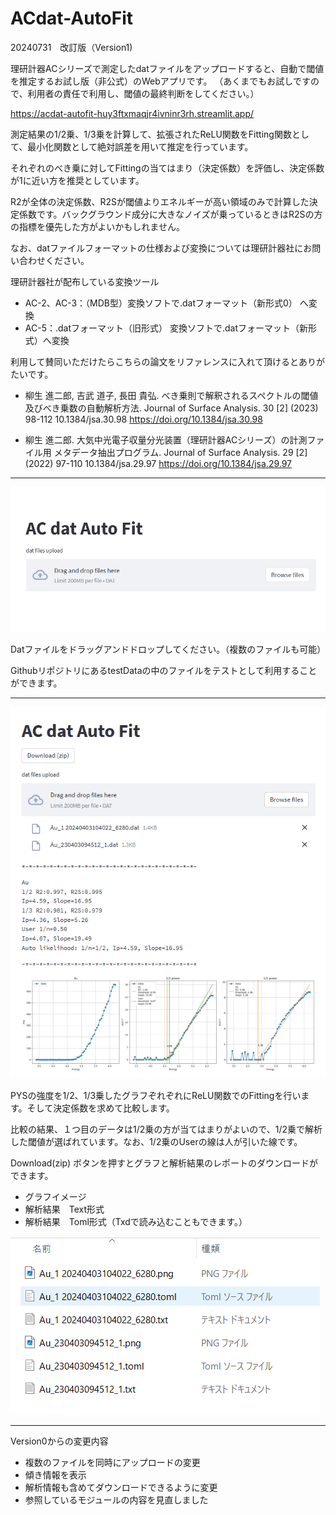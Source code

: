 # ACdat-AutoFit

20240731　改訂版（Version1)

理研計器ACシリーズで測定したdatファイルをアップロードすると、自動で閾値を推定するお試し版（非公式）のWebアプリです。
（あくまでもお試しですので、利用者の責任で利用し、閾値の最終判断をしてください。）

https://acdat-autofit-huy3ftxmaqjr4ivninr3rh.streamlit.app/

測定結果の1/2乗、1/3乗を計算して、拡張されたReLU関数をFitting関数として、最小化関数として絶対誤差を用いて推定を行っています。

それぞれのべき乗に対してFittingの当てはまり（決定係数）を評価し、決定係数が1に近い方を推奨としています。

R2が全体の決定係数、R2Sが閾値よりエネルギーが高い領域のみで計算した決定係数です。バックグラウンド成分に大きなノイズが乗っているときはR2Sの方の指標を優先した方がよいかもしれません。

なお、datファイルフォーマットの仕様および変換については理研計器社にお問い合わせください。

理研計器社が配布している変換ツール

- AC-2、AC-3：（MDB型）変換ソフトで.datフォーマット（新形式0） へ変換
- AC-5：.datフォーマット（旧形式） 変換ソフトで.datフォーマット（新形式）へ変換


利用して賛同いただけたらこちらの論文をリファレンスに入れて頂けるとありがたいです。

- 柳生 進二郎, 吉武 道子, 長田 貴弘. べき乗則で解釈されるスペクトルの閾値及びべき乗数の自動解析方法. 
Journal of Surface Analysis. 30 [2] (2023) 98-112 10.1384/jsa.30.98 
https://doi.org/10.1384/jsa.30.98

- 柳生 進二郎. 大気中光電子収量分光装置（理研計器ACシリーズ）の計測ファイル用 メタデータ抽出プログラム.
Journal of Surface Analysis. 29 [2] (2022) 97-110 10.1384/jsa.29.97
https://doi.org/10.1384/jsa.29.97

---

![AF01](./figs/AF01.png)

Datファイルをドラッグアンドドロップしてください。（複数のファイルも可能）

GithubリポジトリにあるtestDataの中のファイルをテストとして利用することができます。

----

![AF02](./figs/AF02.png)

PYSの強度を1/2、1/3乗したグラフぞれぞれにReLU関数でのFittingを行います。そして決定係数を求めて比較します。

比較の結果、１つ目のデータは1/2乗の方が当てはまりがよいので、1/2乗で解析した閾値が選ばれています。なお、1/2乗のUserの線は人が引いた線です。

Download(zip) ボタンを押すとグラフと解析結果のレポートのダウンロードができます。
- グラフイメージ
- 解析結果　Text形式
- 解析結果　Toml形式（Txdで読み込むこともできます。）

![AF03](./figs/AF03.png)

---

Version0からの変更内容
- 複数のファイルを同時にアップロードの変更
- 傾き情報を表示
- 解析情報も含めてダウンロードできるように変更
- 参照しているモジュールの内容を見直しました


